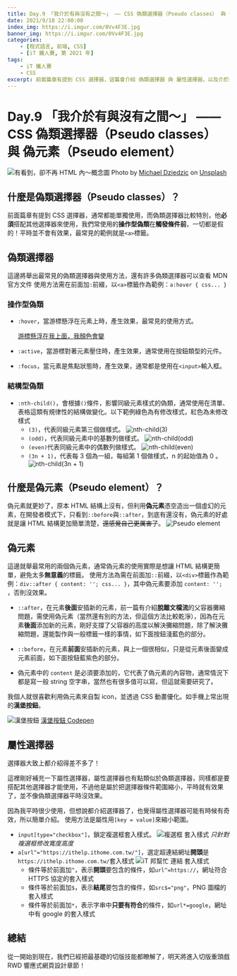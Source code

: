 ```yaml
---
title: Day.9 「我介於有與沒有之間～」 —— CSS 偽類選擇器（Pseudo classes） 與 偽元素（Pseudo element）
date: 2021/9/18 22:00:00
index_img: https://i.imgur.com/0Vv4F3E.jpg
banner_img: https://i.imgur.com/0Vv4F3E.jpg
categories:
    - [程式語言, 前端, CSS]
    - [iT 鐵人賽, 第 2021 年]
tags: 
    - iT 鐵人賽
    - CSS
excerpt: 前面篇章有提到 CSS 選擇器，這篇會介紹 偽類選擇器 與 屬性選擇器，以及介於有與沒有之間的偽元素～
---
```


# Day.9 「我介於有與沒有之間～」 —— CSS 偽類選擇器（Pseudo classes） 與 偽元素（Pseudo element）

![有看到，卻不再 HTML 內～概念圖](https://i.imgur.com/0Vv4F3E.jpg)
Photo by [Michael Dziedzic](https://unsplash.com/@lazycreekimages) on [Unsplash](https://unsplash.com/)

## 什麼是偽類選擇器（Pseudo classes）？ 
前面篇章有提到 CSS 選擇器，通常都能單獨使用，而偽類選擇器比較特別，他**必須**搭配其他選擇器來使用，我們常使用的**操作型偽類**在**觸發條件前**，一切都是假的！平時並不會有效果，最常見的範例就是`<a>`標籤。

## 偽類選擇器

這邊將舉出最常見的偽類選擇器與使用方法，還有許多偽類選擇器可以查看 MDN 官方文件
使用方法需在前面加`:`前綴，以`<a>`標籤作為範例：`a:hover { css... }`

### 操作型偽類

- `:hover`，當游標懸浮在元素上時，產生效果，最常見的使用方式。

  [游標懸浮在我上面，我顏色會變](#)

- `:active`，當游標對著元素壓住時，產生效果，通常使用在按鈕類型的元件。

- `:focus`，當元素是焦點狀態時，產生效果，通常都是使用在`<input>`輸入框。

### 結構型偽類

- `:nth-child()`，會根據`()`條件，影響同級元素樣式的偽類，通常使用在清單、表格這類有規律性的結構做變化。以下範例綠色為有修改樣式，紅色為未修改樣式
  - `(3)`，代表同級元素第三個做樣式。
    ![nth-child(3)](https://i.imgur.com/zkIOMsO.png)
  - `(odd)`，代表同級元素中的基數列做樣式。
    ![nth-child(odd)](https://i.imgur.com/PtKlC8P.png)
  - `(even)`代表同級元素中的偶數列做樣式。
    ![nth-child(even)](https://i.imgur.com/dkmyI1M.png)
  - `(3n + 1)`，代表每 3 個為一組，每組第 1 個做樣式，n 的起始值為 0 。
    ![nth-child(3n + 1)](https://i.imgur.com/0vgYHxd.png)

## 什麼是偽元素（Pseudo element）？ 
偽元素就更妙了，原本 HTML 結構上沒有，但利用**偽元素**憑空造出一個虛幻的元素，在開發者模式下，只看到`::before`與`::after`，到底有還沒有，偽元素的好處就是讓 HTML 結構更加簡單清楚，~~還感覺自己更厲害了~~。
![Pseudo element](https://i.imgur.com/fE4Aiv1.png)

## 偽元素

這邊就舉最常用的兩個偽元素，通常偽元素的使用實際是想讓 HTML 結構更簡單，避免太多**無意義**的標籤。
使用方法為需在前面加`::`前綴，以`<div>`標籤作為範例：`div::after { content: ''; css... }`，其中偽元素要添加 `content: '';` ，否則沒效果。

- `::after`，在元素**後面**安插新的元素，前一篇有介紹**脫離文檔流**的父容器攤縮問題，需使用偽元素（當然還有別的方法，但這個方法比較乾淨），因為在元素**後面**添加新的元素，剛好支撐了父容器的高度以解決攤縮問題，除了解決攤縮問題，還能製作與一般標籤一樣的事情，如下面按鈕淺藍色的部分。

- `::before`，在元素**前面**安插新的元素，與上一個很相似，只是從元素後面變成元素前面，如下面按鈕藍紫色的部分。

- 偽元素中的 `content` 是必須要添加的，它代表了偽元素的內容物，通常情況下都是寫一般 string 空字串，當然也有很多值可以寫，但這就需要研究了。

我個人就很喜歡利用偽元素來自製 icon，並透過 CSS 動畫優化。如手機上常出現的**漢堡按鈕**。

![漢堡按鈕](https://i.imgur.com/bTRSASr.png)
[漢堡按鈕 Codepen](https://codepen.io/vsfvjiuv-the-typescripter/pen/rNwpLQo?editors=1100)

## 屬性選擇器

選擇器大致上都介紹得差不多了！

這裡剛好補充一下屬性選擇器，屬性選擇器也有點類似於偽類選擇器，同樣都是要搭配其他選擇器才能使用，不過他是屬於把選擇器條件範圍縮小，平時就有效果了，並不像偽類選擇器平時沒效果。

因為我平時很少使用，但想說都介紹選擇器了，也覺得屬性選擇器可能有時候有奇效，所以簡單介紹。
使用方法是屬性用`[key = value]`來縮小範圍。

- `input[type="checkbox"]`，鎖定複選框套入樣式。
![複選框 套入樣式](https://i.imgur.com/zJ8pOOb.png)
*只針對複選框修改寬度高度*
- `a[url^="https://ithelp.ithome.com.tw/"]`，選定超連結網址**開頭**是`https://ithelp.ithome.com.tw/`套入樣式
  ![iT 邦幫忙 連結 套入樣式](https://i.imgur.com/TavcrpT.png)
  - 條件等於前面加`^`，表示**開頭**要包含的條件，如`url^=https://`，網址符合 HTTPS 協定的套入樣式
  - 條件等於前面加`$`，表示**結尾**要包含的條件，如`src$="png"`，PNG 圖檔的套入樣式
  - 條件等於前面加`*`，表示字串中**只要有符合**的條件，如`url*=google`，網址中有 google 的套入樣式

## 總結

從一開始到現在，我們已經把最基礎的切版技能都瞭解了，明天將進入切版重頭戲 RWD 響應式網頁設計章節！
